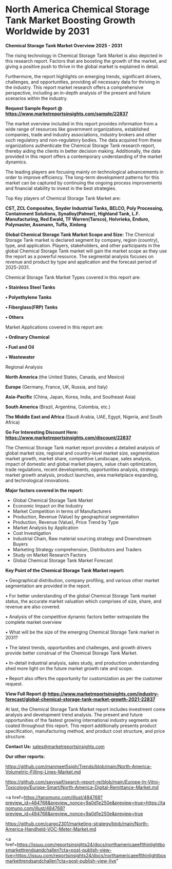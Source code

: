 # North America Chemical Storage Tank Market Boosting Growth Worldwide by 2031

<Strong> Chemical Storage Tank Market Overview 2025 - 2031</strong>

The rising technology in Chemical Storage Tank Market is also depicted in this research report. Factors that are boosting the growth of the market, and giving a positive push to thrive in the global market is explained in detail.

Furthermore, the report highlights on emerging trends, significant drivers, challenges, and opportunities, providing all necessary data for thriving in the industry. This report market research offers a comprehensive perspective, including an in-depth analysis of the present and future scenarios within the industry.

<strong>Request Sample Report @ <a href=https://www.marketreportsinsights.com/sample/22837>https://www.marketreportsinsights.com/sample/22837</a></strong>

The market overview included in this report provides information from a wide range of resources like government organizations, established companies, trade and industry associations, industry brokers and other such regulatory and non-regulatory bodies. The data acquired from these organizations authenticate the Chemical Storage Tank research report, thereby aiding the clients in better decision making. Additionally, the data provided in this report offers a contemporary understanding of the market dynamics.

The leading players are focusing mainly on technological advancements in order to improve efficiency. The long-term development patterns for this market can be captured by continuing the ongoing process improvements and financial stability to invest in the best strategies.

Top Key players of Chemical Storage Tank Market are:

<strong>CST, ZCL Composites, Snyder Industrial Tanks, BELCO, Poly Processing, Containment Solutions, Synalloy(Palmer), Highland Tank, L.F. Manufacturing, Red Ewald, TF Warren(Tarsco), Holvrieka, Enduro, Polymaster, Assmann, Tuffa, Xinlong</strong>

<strong><b>Global Chemical Storage Tank Market Scope and Size:</b></strong>
The Chemical Storage Tank market is declared segment by company, region (country), type, and application. Players, stakeholders, and other participants in the global Chemical Storage Tank market will gain the market scope as they use the report as a powerful resource. The segmental analysis focuses on revenue and product by type and application and the forecast period of 2025-2031.

Chemical Storage Tank Market Types covered in this report are:

<strong>• Stainless Steel Tanks

• Polyethylene Tanks

• Fiberglass(FRP) Tanks

• Others</strong>

Market Applications covered in this report are:

<strong>• Ordinary Chemical

• Fuel and Oil

• Wastewater</strong> 

Regional Analysis

<strong>North America</strong> (the United States, Canada, and Mexico)

<strong>Europe</strong> (Germany, France, UK, Russia, and Italy)

<strong>Asia-Pacific</strong> (China, Japan, Korea, India, and Southeast Asia)

<strong>South America</strong> (Brazil, Argentina, Colombia, etc.)

<strong>The Middle East and Africa</strong> (Saudi Arabia, UAE, Egypt, Nigeria, and South Africa)

<strong>Go For Interesting Discount Here: <a href=https://www.marketreportsinsights.com/discount/22837>https://www.marketreportsinsights.com/discount/22837</a></strong>

The Chemical Storage Tank market report provides a detailed analysis of global market size, regional and country-level market size, segmentation market growth, market share, competitive Landscape, sales analysis, impact of domestic and global market players, value chain optimization, trade regulations, recent developments, opportunities analysis, strategic market growth analysis, product launches, area marketplace expanding, and technological innovations.

<strong><b>Major factors covered in the report:</b></strong>
<ul>
  <li>Global Chemical Storage Tank Market </li>
  <li>Economic Impact on the Industry</li>
  <li>Market Competition in terms of Manufacturers</li>
  <li>Production, Revenue (Value) by geographical segmentation</li>
  <li>Production, Revenue (Value), Price Trend by Type</li>
  <li>Market Analysis by Application</li>
  <li>Cost Investigation</li>
  <li>Industrial Chain, Raw material sourcing strategy and Downstream Buyers</li>
  <li>Marketing Strategy comprehension, Distributors and Traders</li>
  <li>Study on Market Research Factors</li>
  <li>Global Chemical Storage Tank Market Forecast</li>
</ul>

<strong><b>Key Point of the Chemical Storage Tank Market report:</b></strong>

• Geographical distribution, company profiling, and various other market segmentation are provided in the report.

• For better understanding of the global Chemical Storage Tank market status, the accurate market valuation which comprises of size, share, and revenue are also covered.

• Analysis of the competitive dynamic factors better extrapolate the complete market overview

• What will be the size of the emerging Chemical Storage Tank market in 2031?

• The latest trends, opportunities and challenges, and growth drivers provide better construal of the Chemical Storage Tank Market.

• In-detail industrial analysis, sales study, and production understanding shed more light on the future market growth rate and scope.

• Report also offers the opportunity for customization as per the customer request.

<strong><b>View Full Report @ <a href=https://www.marketreportsinsights.com/industry-forecast/global-chemical-storage-tank-market-growth-2021-22837>https://www.marketreportsinsights.com/industry-forecast/global-chemical-storage-tank-market-growth-2021-22837</a></b></strong>


At last, the Chemical Storage Tank Market report includes investment come analysis and development trend analysis. The present and future opportunities of the fastest growing international industry segments are coated throughout this report. This report additionally presents product specification, manufacturing method, and product cost structure, and price structure.

<strong>Contact Us:</strong>
sales@marketreportsinsights.com

<strong>Our other reports:</strong>

<a href=https://github.com/manmeet5sigh/Trends/blob/main/North-America-Volumetric-Filling-Lines-Market.md>https://github.com/manmeet5sigh/Trends/blob/main/North-America-Volumetric-Filling-Lines-Market.md</a>

<a href=https://github.com/sayysaif/search-report-re/blob/main/Europe-In-Vitro-Toxicology/Europe-Smart/North-America-Digital-Remittance-Market.md>https://github.com/sayysaif/search-report-re/blob/main/Europe-In-Vitro-Toxicology/Europe-Smart/North-America-Digital-Remittance-Market.md</a>

<a href=https://tanomuno.com/illust/484768?preview_id=484768&preview_nonce=9a0d1e250e&preview=true>https://tanomuno.com/illust/484768?preview_id=484768&preview_nonce=9a0d1e250e&preview=true</a>

<a href=https://github.com/cargo2301/marketing-strategy/blob/main/North-America-Handheld-VOC-Meter-Market.md>https://github.com/cargo2301/marketing-strategy/blob/main/North-America-Handheld-VOC-Meter-Market.md</a>

<a href=https://issuu.com/reportsinsights24/docs/northamericaeeflthinlightboxmarkettrendsandchallen?cta=post-publish-view-live>https://issuu.com/reportsinsights24/docs/northamericaeeflthinlightboxmarkettrendsandchallen?cta=post-publish-view-live</a>"
